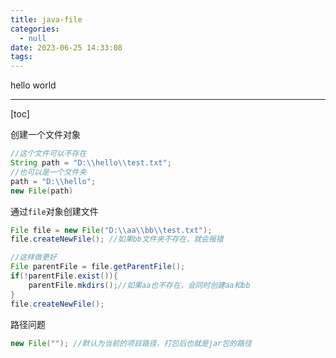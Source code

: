 ```yaml
---
title: java-file
categories:
  - null
date: 2023-06-25 14:33:08
tags:
---
```


hello world

---

[toc]

创建一个文件对象

```java
//这个文件可以不存在
String path = "D:\\hello\\test.txt"; 
//也可以是一个文件夹
path = "D:\\hello";	
new File(path)
```

通过`file`对象创建文件

```java
File file = new File("D:\\aa\\bb\\test.txt");
file.createNewFile(); //如果bb文件夹不存在，就会报错

//这样做更好
File parentFile = file.getParentFile();
if(!parentFile.exist()){
	parentFile.mkdirs();//如果aa也不存在，会同时创建aa和bb
}
file.createNewFile();
```

路径问题

```java
new File(""); //默认为当前的项目路径，打包后也就是jar包的路径
```

